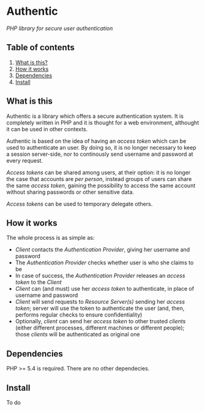 # Authentic
_PHP library for secure user authentication_

## Table of contents
1. [What is this?](#what-is-this)
2. [How it works](#how-it-works)
3. [Dependencies](#dependencies)
4. [Install](#install)


## What is this
Authentic is a library which offers a secure authentication system. It is
completely written in PHP and it is thought for a web environment,
althought it can be used in other contexts.

Authentic is based on the idea of having an _access token_ which can be
used to authenticate an user. By doing so, it is no longer necessary to
keep a session server-side, nor to continously send username and password
at every request.

_Access tokens_ can be shared among users, at their option: it is no longer
the case that accounts are _per person_, instead groups of users can
share the same _access token_, gaining the possibility to access the
same account without sharing passwords or other sensitive data.

_Access tokens_ can be used to temporary delegate others.


## How it works
The whole process is as simple as:
-  *Client* contacts the *Authentication Provider*, giving her username
   and password
-  The *Authentication Provider* checks whether user is who she claims
   to be
-  In case of success, the *Authentication Provider* releases an _access
   token_ to the *Client*
-  *Client* can (and must) use her _access token_ to authenticate, in
   place of username and password
-  *Client* will send requests to *Resource Server(s)* sending her
   _access token_; server will use the token to authenticate the user
   (and, then, performs regular checks to ensure confidentiality)
-  Optionally, *client* can send her _access token_ to other trusted
   *clients* (either different processes, different machines or
   different people); those *clients* will be authenticated as original
   one


## Dependencies
PHP >= 5.4 is required. There are no other dependecies.


## Install
To do
